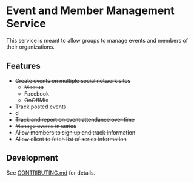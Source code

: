 # Event and Member Management Service

This service is meant to allow groups to manage events and members of their organizations.

## Features

- ~~Create events on multiple social network sites~~
  - ~~Meetup~~
  - ~~Facebook~~
  - ~~OnOffMix~~
- Track posted events
- d
- ~~Track and report on event attendance over time~~
- ~~Manage events in series~~
- ~~Allow members to sign up and track information~~
- ~~Allow client to fetch list of series information~~

## Development

See [CONTRIBUTING.md](./CONTRIBUTING.md) for details.
